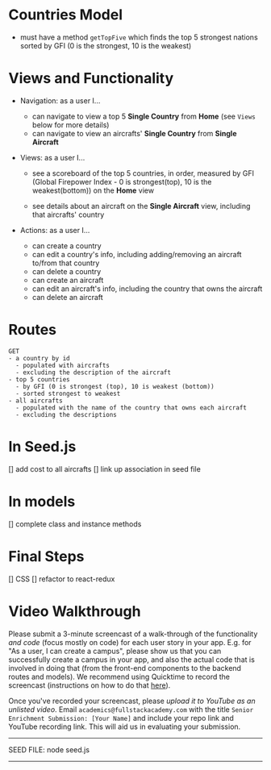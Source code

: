 
# Countries Model
  * must have a method `getTopFive` which finds the top 5 strongest nations sorted by GFI (0 is the strongest, 10 is the weakest)

# Views and Functionality

- Navigation: as a user I...

  * can navigate to view a top 5 **Single Country** from **Home** (see `Views` below for more details)
  * can navigate to view an aircrafts' **Single Country** from **Single Aircraft**

- Views: as a user I...

  * see a scoreboard of the top 5 countries, in order, measured by GFI (Global Firepower Index - 0 is strongest(top), 10 is the weakest(bottom)) on the **Home** view

  * see details about an aircraft on the **Single Aircraft** view, including that aircrafts' country

- Actions: as a user I...
  * can create a country
  * can edit a country's info, including adding/removing an aircraft to/from that country
  * can delete a country
  * can create an aircraft
  * can edit an aircraft's info, including the country that owns the aircraft
  * can delete an aircraft

# Routes

```
GET
- a country by id
  - populated with aircrafts
  - excluding the description of the aircraft
- top 5 countries
  - by GFI (0 is strongest (top), 10 is weakest (bottom))
  - sorted strongest to weakest
- all aircrafts
  - populated with the name of the country that owns each aircraft
  - excluding the descriptions
```

# In Seed.js
[] add cost to all aircrafts
[] link up association in seed file

# In models
[] complete class and instance methods

# Final Steps
[] CSS
[] refactor to react-redux












# Video Walkthrough

Please submit a 3-minute screencast of a walk-through of the functionality *and code* (focus mostly on code) for each user story in your app. E.g. for "As a user, I can create a campus", please show us that you can successfully create a campus in your app, and also the actual code that is involved in doing that (from the front-end components to the backend routes and models). We recommend using Quicktime to record the screencast (instructions on how to do that [here](https://support.apple.com/kb/PH5882?locale=en_US&viewlocale=en_US)).

Once you've recorded your screencast, please *upload it to YouTube as an unlisted video*. Email `academics@fullstackacademy.com` with the title `Senior Enrichment Submission: [Your Name]` and include your repo link and YouTube recording link. This will aid us in evaluating your submission.

---------

SEED FILE: node seed.js

---------
<!-- #### Aircrafts
  * have profile info including: -->
  <!-- **** AS PER KATE: IGNORE THIS:
  * must track the aircraft it succeeds via a reference called 'succeeded' -->
